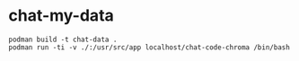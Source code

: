 # chat-my-data

```
podman build -t chat-data .
podman run -ti -v ./:/usr/src/app localhost/chat-code-chroma /bin/bash
```
